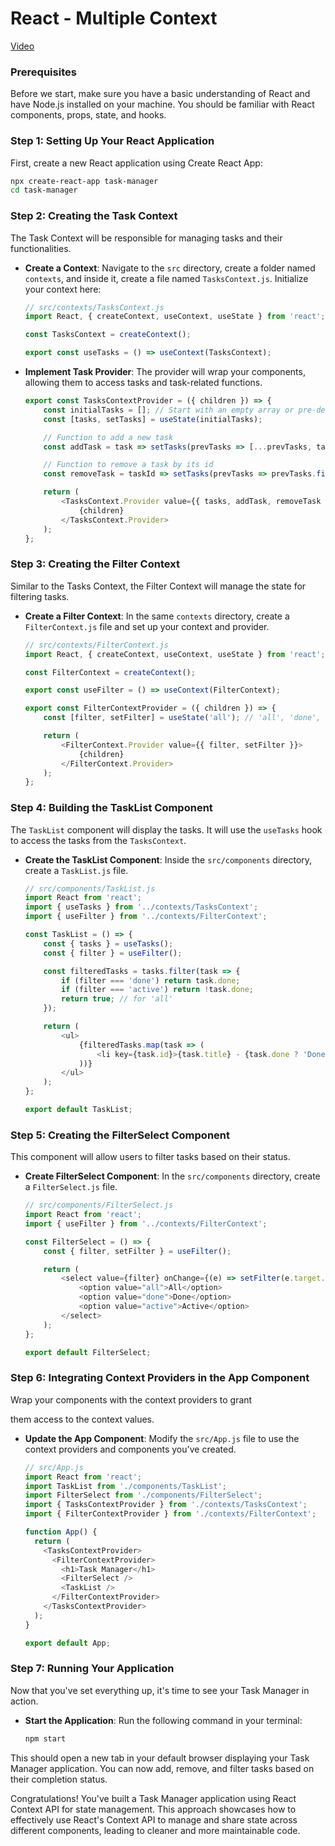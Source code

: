 # React - Multiple Context

[Video](https://vimeo.com/931251458/d31126c6cb?share=copy)

### **Prerequisites**
Before we start, make sure you have a basic understanding of React and have Node.js installed on your machine. You should be familiar with React components, props, state, and hooks.

### **Step 1: Setting Up Your React Application**

First, create a new React application using Create React App:

```bash
npx create-react-app task-manager
cd task-manager
```

### **Step 2: Creating the Task Context**

The Task Context will be responsible for managing tasks and their functionalities.

- **Create a Context**: Navigate to the `src` directory, create a folder named `contexts`, and inside it, create a file named `TasksContext.js`. Initialize your context here:

  ```javascript
  // src/contexts/TasksContext.js
  import React, { createContext, useContext, useState } from 'react';

  const TasksContext = createContext();

  export const useTasks = () => useContext(TasksContext);
  ```

- **Implement Task Provider**: The provider will wrap your components, allowing them to access tasks and task-related functions.

  ```javascript
  export const TasksContextProvider = ({ children }) => {
      const initialTasks = []; // Start with an empty array or pre-defined tasks
      const [tasks, setTasks] = useState(initialTasks);

      // Function to add a new task
      const addTask = task => setTasks(prevTasks => [...prevTasks, task]);

      // Function to remove a task by its id
      const removeTask = taskId => setTasks(prevTasks => prevTasks.filter(task => task.id !== taskId));

      return (
          <TasksContext.Provider value={{ tasks, addTask, removeTask }}>
              {children}
          </TasksContext.Provider>
      );
  };
  ```

### **Step 3: Creating the Filter Context**

Similar to the Tasks Context, the Filter Context will manage the state for filtering tasks.

- **Create a Filter Context**: In the same `contexts` directory, create a `FilterContext.js` file and set up your context and provider.

  ```javascript
  // src/contexts/FilterContext.js
  import React, { createContext, useContext, useState } from 'react';

  const FilterContext = createContext();

  export const useFilter = () => useContext(FilterContext);

  export const FilterContextProvider = ({ children }) => {
      const [filter, setFilter] = useState('all'); // 'all', 'done', 'active'

      return (
          <FilterContext.Provider value={{ filter, setFilter }}>
              {children}
          </FilterContext.Provider>
      );
  };
  ```

### **Step 4: Building the TaskList Component**

The `TaskList` component will display the tasks. It will use the `useTasks` hook to access the tasks from the `TasksContext`.

- **Create the TaskList Component**: Inside the `src/components` directory, create a `TaskList.js` file.

  ```javascript
  // src/components/TaskList.js
  import React from 'react';
  import { useTasks } from '../contexts/TasksContext';
  import { useFilter } from '../contexts/FilterContext';

  const TaskList = () => {
      const { tasks } = useTasks();
      const { filter } = useFilter();

      const filteredTasks = tasks.filter(task => {
          if (filter === 'done') return task.done;
          if (filter === 'active') return !task.done;
          return true; // for 'all'
      });

      return (
          <ul>
              {filteredTasks.map(task => (
                  <li key={task.id}>{task.title} - {task.done ? 'Done' : 'Pending'}</li>
              ))}
          </ul>
      );
  };

  export default TaskList;
  ```

### **Step 5: Creating the FilterSelect Component**

This component will allow users to filter tasks based on their status.

- **Create FilterSelect Component**: In the `src/components` directory, create a `FilterSelect.js` file.

  ```javascript
  // src/components/FilterSelect.js
  import React from 'react';
  import { useFilter } from '../contexts/FilterContext';

  const FilterSelect = () => {
      const { filter, setFilter } = useFilter();

      return (
          <select value={filter} onChange={(e) => setFilter(e.target.value)}>
              <option value="all">All</option>
              <option value="done">Done</option>
              <option value="active">Active</option>
          </select>
      );
  };

  export default FilterSelect;
  ```

### **Step 6: Integrating Context Providers in the App Component**

Wrap your components with the context providers to grant

 them access to the context values.

- **Update the App Component**: Modify the `src/App.js` file to use the context providers and components you've created.

  ```javascript
  // src/App.js
  import React from 'react';
  import TaskList from './components/TaskList';
  import FilterSelect from './components/FilterSelect';
  import { TasksContextProvider } from './contexts/TasksContext';
  import { FilterContextProvider } from './contexts/FilterContext';

  function App() {
    return (
      <TasksContextProvider>
        <FilterContextProvider>
          <h1>Task Manager</h1>
          <FilterSelect />
          <TaskList />
        </FilterContextProvider>
      </TasksContextProvider>
    );
  }

  export default App;
  ```

### **Step 7: Running Your Application**

Now that you've set everything up, it's time to see your Task Manager in action.

- **Start the Application**: Run the following command in your terminal:

  ```bash
  npm start
  ```

This should open a new tab in your default browser displaying your Task Manager application. You can now add, remove, and filter tasks based on their completion status.

Congratulations! You've built a Task Manager application using React Context API for state management. This approach showcases how to effectively use React's Context API to manage and share state across different components, leading to cleaner and more maintainable code.